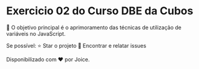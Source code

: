 # Exercicio 02 do Curso DBE da Cubos

💎 O objetivo principal é o aprimoramento das técnicas de utilização de variáveis no JavaScript.</br>

Se possível: ⭐️ Star o projeto 🐛 Encontrar e relatar issues </br>

Disponibilizado com ♥ por Joice. </br>
